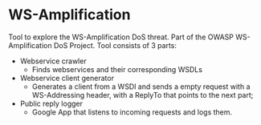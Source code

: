 WS-Amplification
================

Tool to explore the WS-Amplification DoS threat. Part of the OWASP WS-Amplification DoS Project.
Tool consists of 3 parts:

- Webservice crawler
    - Finds webservices and their corresponding WSDLs
- Webservice client generator
    - Generates a client from a WSDl and sends a empty request with a WS-Addressing header, with a ReplyTo that points to the next part;
- Public reply logger
    - Google App that listens to incoming requests and logs them.
